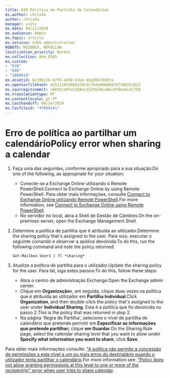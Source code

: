 ```yaml
---
title: 618 Política de Partilha de Calendários
ms.author: chrisda
author: chrisda
manager: scotv
ms.date: 04/21/2020
ms.audience: Admin
ms.topic: article
ms.service: o365-administration
ROBOTS: NOINDEX, NOFOLLOW
localization_priority: Normal
ms.collection: Adm_O365
ms.custom:
- "618"
- "899"
- "3800014"
ms.assetid: bc3db17b-87f8-4e50-b3ee-8b105b70d67a
ms.openlocfilehash: d2511183d068330cdcfb4e08b08df4f18625c822
ms.sourcegitcommit: c6692ce0fa1358ec3529e59ca0ecdfdea4cdc759
ms.translationtype: MT
ms.contentlocale: pt-PT
ms.lasthandoff: 09/14/2020
ms.locfileid: "47684241"
---
```

# <a name="policy-error-when-sharing-a-calendar"></a><span data-ttu-id="0c8d8-102">Erro de política ao partilhar um calendário</span><span class="sxs-lookup"><span data-stu-id="0c8d8-102">Policy error when sharing a calendar</span></span>

1. <span data-ttu-id="0c8d8-103">Faça uma das seguintes, conforme apropriado para a sua situação:</span><span class="sxs-lookup"><span data-stu-id="0c8d8-103">Do one of the following, as appropriate for your situation:</span></span>
    - <span data-ttu-id="0c8d8-104">Conecte-se a Exchange Online utilizando o Remote PowerShell.</span><span class="sxs-lookup"><span data-stu-id="0c8d8-104">Connect to Exchange Online by using Remote PowerShell.</span></span> <span data-ttu-id="0c8d8-105">Para obter mais informações, consulte [Connect to Exchange Online utilizando Remote PowerShell](https://technet.microsoft.com/library/jj984289%28v=exchg.160%29.aspx).</span><span class="sxs-lookup"><span data-stu-id="0c8d8-105">For more information, see [Connect to Exchange Online using Remote PowerShell](https://technet.microsoft.com/library/jj984289%28v=exchg.160%29.aspx).</span></span>
    - <span data-ttu-id="0c8d8-106">No servidor no local, abra a Shell de Gestão de Câmbios.</span><span class="sxs-lookup"><span data-stu-id="0c8d8-106">On the on-premises server, open the Exchange Management Shell.</span></span>
2. <span data-ttu-id="0c8d8-107">Determine a política de partilha que é atribuída ao utilizador.</span><span class="sxs-lookup"><span data-stu-id="0c8d8-107">Determine the sharing policy that's assigned to the user.</span></span> <span data-ttu-id="0c8d8-108">Para isso, executar o seguinte comando e observar a apólice devolvida:</span><span class="sxs-lookup"><span data-stu-id="0c8d8-108">To do this, run the following command and note the policy returned:</span></span>

    `
    Get-Mailbox User1 | fl *sharing*
    `

3. <span data-ttu-id="0c8d8-109">Atualize a política de partilha para o utilizador.</span><span class="sxs-lookup"><span data-stu-id="0c8d8-109">Update the sharing policy for the user.</span></span> <span data-ttu-id="0c8d8-110">Para tal, siga estes passos:</span><span class="sxs-lookup"><span data-stu-id="0c8d8-110">To do this, follow these steps:</span></span>
    - <span data-ttu-id="0c8d8-111">Abra o centro de administração Exchange.</span><span class="sxs-lookup"><span data-stu-id="0c8d8-111">Open the Exchange admin center.</span></span>
    - <span data-ttu-id="0c8d8-112">Clique em **Organização**e, em seguida, clique duas vezes na política que é atribuída ao utilizador em **Partilha Individual**.</span><span class="sxs-lookup"><span data-stu-id="0c8d8-112">Click **Organization**, and then double-click the policy that's assigned to the user under **Individual Sharing**.</span></span> <span data-ttu-id="0c8d8-113">Esta é a política que foi devolvida no passo 2.</span><span class="sxs-lookup"><span data-stu-id="0c8d8-113">This is the policy that was returned in step 2.</span></span>
    - <span data-ttu-id="0c8d8-114">Na página 'Regra de Partilha', selecione o nível de partilha de calendário que pretende permitir em **Especificar as informações que pretende partilhar;** clique **em Guardar**.</span><span class="sxs-lookup"><span data-stu-id="0c8d8-114">On the Sharing Rule page, select the calendar sharing level that you want to allow under **Specify what information you want to share**; click **Save**.</span></span>

<span data-ttu-id="0c8d8-115">Para obter mais informações consulte: ["A política não permite a concessão de permissões a este nível a um ou mais erros do destinatário quando o utilizador tenta partilhar o calendário](https://docs.microsoft.com/exchange/troubleshoot/calendar-sharing/policy-permissions-issue).</span><span class="sxs-lookup"><span data-stu-id="0c8d8-115">For more information see: ["Policy does not allow granting permissions at this level to one or more of the recipient(s)" error when user tries to share calendar](https://docs.microsoft.com/exchange/troubleshoot/calendar-sharing/policy-permissions-issue).</span></span>
